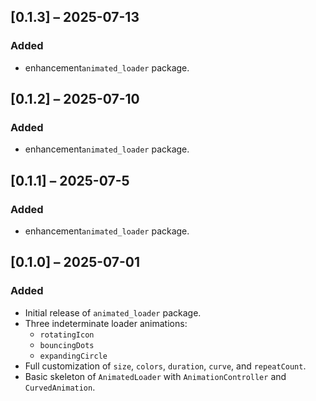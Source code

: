
## [0.1.3] – 2025-07-13

### Added
- enhancement`animated_loader` package.

## [0.1.2] – 2025-07-10

### Added
- enhancement`animated_loader` package.

## [0.1.1] – 2025-07-5

### Added
- enhancement`animated_loader` package.


## [0.1.0] – 2025-07-01

### Added
- Initial release of `animated_loader` package.
- Three indeterminate loader animations:
    - `rotatingIcon`
    - `bouncingDots`
    - `expandingCircle`
- Full customization of `size`, `colors`, `duration`, `curve`, and `repeatCount`.
- Basic skeleton of `AnimatedLoader` with `AnimationController` and `CurvedAnimation`.



